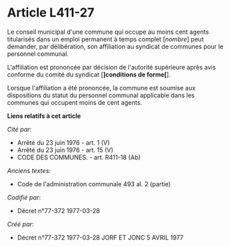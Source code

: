 # Article L411-27

Le conseil municipal d'une commune qui occupe au moins cent agents titularisés dans un emploi permanent à temps complet
[*nombre*] peut demander, par délibération, son affiliation au syndicat de communes pour le personnel communal.

L'affiliation est prononcée par décision de l'autorité supérieure après avis conforme du comité du syndicat [**]conditions de
forme[**].

Lorsque l'affiliation a été prononcée, la commune est soumise aux dispositions du statut du personnel communal applicable
dans les communes qui occupent moins de cent agents.

**Liens relatifs à cet article**

_Cité par_:

  - Arrêté du 23 juin 1976 - art. 1 (V)
  - Arrêté du 23 juin 1976 - art. 15 (V)
  - CODE DES COMMUNES. - art. R411-18 (Ab)

_Anciens textes_:

  - Code de l'administration communale 493 al. 2 (partie)

_Codifié par_:

  - Décret n°77-372 1977-03-28

_Créé par_:

  - Décret n°77-372 1977-03-28 JORF ET JONC 5 AVRIL 1977
